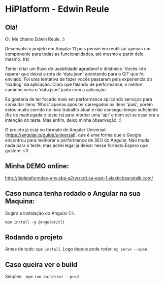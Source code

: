 # HiPlatform - Edwin Reule 

## Olá! 

Oi, Me chamo Edwin Reule. :)

Desenvolvi o projeto em Angular 11 pois pensei em reutilizar apenas um componente para todas as funcionalidades, até mesmo a partir dele mesmo. (rs) 

Tentei criar um fluxo de usabilidade agradável e dinâmico.
Vocês irão reparar que deixei a rota do 'data.json' apontando para o GIT que foi enviado. Foi uma tentativa de fazer vocês passarem pela experiencia do 'loading' da aplicação. Claro que falando de performance, o melhor caminho seria o 'data.json' junto com a aplicação. 

Eu gostaria de ter focado mais em performance aplicando serviços para consultar itens 'filhos' apenas após ter carregados os itens 'pais', porém estou muito corrido no meu trabalho atual e não consegui tempo suficiente (fiz de madrugada o teste rs) para montar uma 'api' e nem sei se essa era a intenção do teste. 
Mas enfim, deixo minha observação. :)

O projeto já está no formato de Angular Universal (https://angular.io/guide/universal), que é uma forma que o Google encontrou para melhorar a performance de SEO do Angular. 
Não muda nada para o teste, mas achei legal já deixar nesse formato.Espero que gostem! <3

## Minha DEMO online:
http://hiplataformdev-env.eba-a2rwzcdt.sa-east-1.elasticbeanstalk.com/

## Caso nunca tenha rodado o Angular na sua Maquina: 

Sugiro a instalação do Angular Cli. 

`npm install -g @angular/cli` 

## Rodando o projeto
 Antes de tudo: `npm install`,
 Logo depois pode rodar: `ng serve --open`

## Caso queira ver o build
 Simples:  ` npm run build:ssr --prod`
 